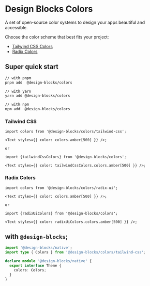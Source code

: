 # Design Blocks Colors

A set of open-source color systems to design your apps beautiful and accessible.

Choose the color scheme that best fits your project:

- [Tailwind CSS Colors](https://tailwindcss.com/docs/customizing-colors)
- [Radix Colors](https://www.radix-ui.com/colors)

## Super quick start

```bash
// with pnpm
pnpm add  @design-blocks/colors

// with yarn
yarn add @design-blocks/colors

// with npm
npm add  @design-blocks/colors
```

### Tailwind CSS

```tsx
import colors from '@design-blocks/colors/tailwind-css';

<Text styles={{ color: colors.amber[500] }} />;
```
`or`

```tsx
import {tailwindCssColors} from '@design-blocks/colors';

<Text styles={{ color: tailwindCssColors.colors.amber[500] }} />;
```

### Radix Colors
```tsx
import colors from '@design-blocks/colors/radix-ui';

<Text styles={{ color: colors.amber[500] }} />;
```

`or`

```tsx
import {radixUiColors} from '@design-blocks/colors';

<Text styles={{ color: radixUiColors.colors.amber[500] }} />;
```

## with `@design-blocks`;

```ts
import '@design-blocks/native';
import type { Colors } from '@design-blocks/colors/tailwind-css';

declare module '@design-blocks/native' {
  export interface Theme {
    colors: Colors;
  }
}
```

